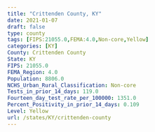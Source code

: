 ```yaml
---
title: "Crittenden County, KY"
date: 2021-01-07
draft: false
type: county
tags: [FIPS:21055.0,FEMA:4.0,Non-core,Yellow]
categories: [KY]
County: Crittenden County
State: KY
FIPS: 21055.0
FEMA_Region: 4.0
Population: 8806.0
NCHS_Urban_Rural_Classification: Non-core
Tests_in_prior_14_days: 119.0
Fourteen_day_test_rate_per_100000: 1351.0
Percent_Positivity_in_prior_14_days: 0.109
Level: Yellow
url: /states/KY/crittenden-county
---
```



